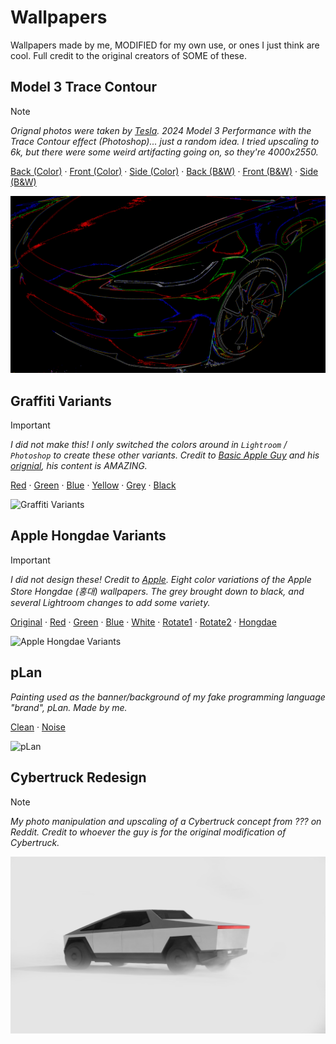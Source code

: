 # Wallpapers

Wallpapers made by me, MODIFIED for my own use, or ones I just think are cool. Full credit to the original creators of SOME of these.

## Model 3 Trace Contour

> [!Note]
> *Orignal photos were taken by [Tesla](https://www.tesla.com/). 2024 Model 3 Performance with the Trace Contour effect (Photoshop)... just a random idea. I tried upscaling to 6k, but there were some weird artifacting going on, so they're *4000x2550*.*

[Back \(Color\)](./Model3TraceContour/Model-3-Performance_Back_Color.png) · [Front \(Color\)](./Model3TraceContour/Model-3-Performance_Front_Color.png) · [Side \(Color\)](./Model3TraceContour/Model-3-Performance_Side_Color.png) · [Back \(B&W\)](./Model3TraceContour/Model-3-Performance_Back_BW.png) · [Front \(B&W\)](./Model3TraceContour/Model-3-Performance_Front_BW.png) · [Side \(B&W\)](./Model3TraceContour/Model-3-Performance_Side_BW.png)

![Model 3 Trace Contour](./Model3TraceContour/Model-3-Performance_Side_Color.png)

## Graffiti Variants

> [!Important]
> *I did not make this! I only switched the colors around in `Lightroom` / `Photoshop` to create these other variants. Credit to [Basic Apple Guy](https://x.com/BasicAppleGuy) and his [orignial](https://basicappleguy.com/haberdashery/graffiti), his content is AMAZING.*

[Red](./GraffitiVariants/Graffiti_C_Mac-Red.jpg) · [Green](./GraffitiVariants/Graffiti_C_Mac-Green.jpg) · [Blue](./GraffitiVariants/Graffiti_C_Mac-Blue.jpg) · [Yellow](./GraffitiVariants/Graffiti_C_Mac-Yellow.png) · [Grey](./GraffitiVariants/Graffiti_C_Mac-Grey.png) · [Black](./GraffitiVariants/Graffiti_C_Mac-Black.jpg)

![Graffiti Variants](./GraffitiVariants/Graffiti_C_Mac-Yellow.png)

## Apple Hongdae Variants

> [!Important]
> *I did not design these! Credit to [Apple](https://www.apple.com/kr/). Eight color variations of the Apple Store Hongdae (홍대) wallpapers. The grey brought down to black, and several Lightroom changes to add some variety.*

[Original](./HongdaeVariants/Hongdae-6K-Original.png) · [Red](./HongdaeVariants/Hongdae-6K-Red.png) · [Green](./HongdaeVariants/Hongdae-6K-Green.png) · [Blue](./HongdaeVariants/Hongdae-6K-Blue.png) · [White](./HongdaeVariants/Hongdae-6K-White.png) · [Rotate1](./HongdaeVariants/Hongdae-6K-Rotate1.png) · [Rotate2](./HongdaeVariants/Hongdae-6K-Rotate2.png) · [Hongdae](./HongdaeVariants/Hongdae-6K-Hongdae.png)

![Apple Hongdae Variants](./HongdaeVariants/Hongdae-6K-Hongdae.png)


## pLan

*Painting used as the banner/background of my fake programming language "brand", pLan. Made by me.*

[Clean](./pLan/pLan-6K-Clean.png) · [Noise](./pLan/pLan-6K-Noise.png)

![pLan](./pLan/pLan-6K-Noise.png)

## Cybertruck Redesign

> [!Note]
> *My photo manipulation and upscaling of a Cybertruck concept from ??? on Reddit. Credit to whoever the guy is for the original modification of Cybertruck.*

![CybertruckRedesign](./CybertruckRedesign/Cybertruck.png)
